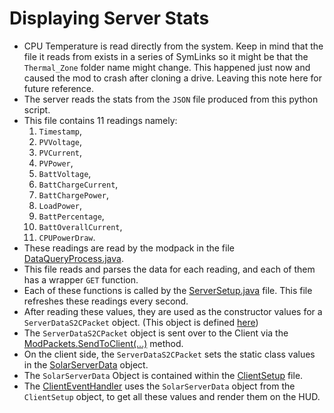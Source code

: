 # Displaying Server Stats 

* CPU Temperature is read directly from the system. Keep in mind that the file it reads from exists in a series of SymLinks so it might be that the `Thermal_Zone` folder name might change. This happened just now and caused the mod to crash after cloning a drive. Leaving this note here for future reference.  
* The server reads the stats from the `JSON` file produced from this python script.
* This file contains 11 readings namely:
  1. `Timestamp`,
  2. `PVVoltage`,
  3. `PVCurrent`,
  4. `PVPower`,
  5. `BattVoltage`,
  6. `BattChargeCurrent`,
  7. `BattChargePower`,
  8. `LoadPower`,
  9. `BattPercentage`,
  10. `BattOverallCurrent`,
  11. `CPUPowerDraw`.
* These readings are read by the modpack in the file [DataQueryProcess.java](../src/main/java/ca/milieux/sunblock/sunblockcore/services/DataQueryProcess.java).
* This file reads and parses the data for each reading, and each of them has a wrapper `GET` function.
* Each of these functions is called by the [ServerSetup.java](../src/main/java/ca/milieux/sunblock/sunblockcore/services/setup/ServerSetup.java) file. This file refreshes these readings every second.
* After reading these values, they are used as the constructor values for a `ServerDataS2CPacket` object. (This object is defined [here](../src/main/java/ca/milieux/sunblock/sunblockcore/application/network/packets/ServerDataS2CPacket.java))
* The `ServerDataS2CPacket` object is sent over to the Client via the [ModPackets.SendToClient(...)](../src/main/java/ca/milieux/sunblock/sunblockcore/application/network/ModPackets.java) method.
* On the client side, the `ServerDataS2CPacket` sets the static class values in the [SolarServerData](../src/main/java/ca/milieux/sunblock/sunblockcore/domain/SolarServerData.java) object.
* The `SolarServerData` Object is contained within the [ClientSetup](../src/main/java/ca/milieux/sunblock/sunblockcore/services/setup/ClientSetup.java) file.
* The [ClientEventHandler](../src/main/java/ca/milieux/sunblock/sunblockcore/application/client/ClientEventHandler.java) uses the `SolarServerData` object from the `ClientSetup` object, to get all these values and render them on the HUD.      
